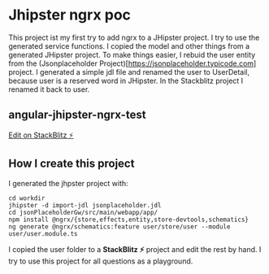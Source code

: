 # Jhipster ngrx poc
This project ist my first try to add ngrx to a JHipster project.
I try to use the generated service functions. I copied the model and other things from a generated JHipster project. To make things easier, I rebuid the user entity from the (Jsonplaceholder Project)[https://jsonplaceholder.typicode.com] project. I generated a simple jdl file and renamed the user to UserDetail, because user is a reserved word in JHipster. In the Stackblitz project I renamed it back to user. 

## angular-jhipster-ngrx-test

[Edit on StackBlitz ⚡️](https://stackblitz.com/edit/angular-jhipster-ngrx-test)

## How I create this project

I generated the jhpster project with:

    cd workdir
    jhipster -d import-jdl jsonplaceholder.jdl
    cd jsonPlaceholderGw/src/main/webapp/app/
    npm install @ngrx/{store,effects,entity,store-devtools,schematics}
    ng generate @ngrx/schematics:feature user/store/user --module user/user.module.ts

I copied the user folder to a **StackBlitz ⚡️** project and edit the rest by hand. I try to use this project for all questions as a playground.
